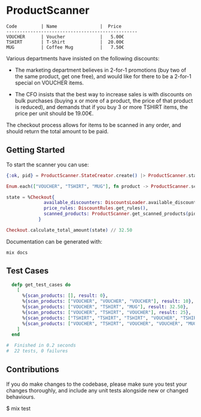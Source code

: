# ProductScanner

```
Code         | Name                |  Price
-------------------------------------------------
VOUCHER      | Voucher             |   5.00€
TSHIRT       | T-Shirt             |  20.00€
MUG          | Coffee Mug          |   7.50€
```


Various departments have insisted on the following discounts:

* The marketing department believes in 2-for-1 promotions (buy two of the same product, get one free), and would like for there to be a 2-for-1 special on VOUCHER items.

* The CFO insists that the best way to increase sales is with discounts on bulk purchases (buying x or more of a product, the price of that product is reduced), and demands that if you buy 3 or more TSHIRT items, the price per unit should be 19.00€.

The checkout process allows for items to be scanned in any order, and should return the total amount to be paid.

## Getting Started

To start the scanner you can use:

```elixir
{:ok, pid} = ProductScanner.StateCreator.create() |> ProductScanner.start_link()

Enum.each(["VOUCHER", "TSHIRT", "MUG"], fn product -> ProductScanner.scan(pid, product) end)

state = %Checkout{
              available_discounters: DiscountsLoader.available_discounters(),
              price_rules: DiscountRules.get_rules(),
              scanned_products: ProductScanner.get_scanned_products(pid)
            }

Checkout.calculate_total_amount(state) // 32.50
```

Documentation can be generated with:
```
mix docs
```

## Test Cases
```elixir
  defp get_test_cases do
    [
      %{scan_products: [], result: 0},
      %{scan_products: ["VOUCHER", "VOUCHER", "VOUCHER"], result: 10},
      %{scan_products: ["VOUCHER", "TSHIRT", "MUG"], result: 32.50},
      %{scan_products: ["VOUCHER", "TSHIRT", "VOUCHER"], result: 25},
      %{scan_products: ["TSHIRT", "TSHIRT", "TSHIRT", "VOUCHER", "TSHIRT"], result: 81},
      %{scan_products: ["VOUCHER", "TSHIRT", "VOUCHER", "VOUCHER", "MUG", "TSHIRT", "TSHIRT"], result: 74.50}
    ]
  end

#  Finished in 0.2 seconds
#  22 tests, 0 failures

```
## Contributions

If you do make changes to the codebase, please make sure you test your changes thoroughly, and include any unit tests alongside new or changed behaviours.

$ mix test
